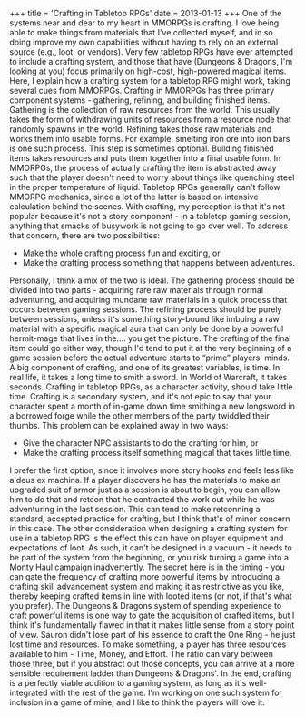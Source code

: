 +++
title = 'Crafting in Tabletop RPGs'
date = 2013-01-13
+++
One of the systems near and dear to my heart in MMORPGs is crafting. I love being able to make things from materials that I've collected myself, and in so doing improve my own capabilities without having to rely on an external source (e.g., loot, or vendors). Very few tabletop RPGs have ever attempted to include a crafting system, and those that have (Dungeons & Dragons, I'm looking at you) focus primarily on high-cost, high-powered magical items. Here, I explain how a crafting system for a tabletop RPG might work, taking several cues from MMORPGs. Crafting in MMORPGs has three primary component systems - gathering, refining, and building finished items. Gathering is the collection of raw resources from the world. This usually takes the form of withdrawing units of resources from a resource node that randomly spawns in the world. Refining takes those raw materials and works them into usable forms. For example, smelting iron ore into iron bars is one such process. This step is sometimes optional. Building finished items takes resources and puts them together into a final usable form. In MMORPGs, the process of actually crafting the item is abstracted away such that the player doesn't need to worry about things like quenching steel in the proper temperature of liquid. Tabletop RPGs generally can't follow MMORPG mechanics, since a lot of the latter is based on intensive calculation behind the scenes. With crafting, my perception is that it's not popular because it's not a story component - in a tabletop gaming session, anything that smacks of busywork is not going to go over well. To address that concern, there are two possibilities:

*   Make the whole crafting process fun and exciting, or
*   Make the crafting process something that happens between adventures.

Personally, I think a mix of the two is ideal. The gathering process should be divided into two parts - acquiring rare raw materials through normal adventuring, and acquiring mundane raw materials in a quick process that occurs between gaming sessions. The refining process should be purely between sessions, unless it's something story-bound like imbuing a raw material with a specific magical aura that can only be done by a powerful hermit-mage that lives in the…. you get the picture. The crafting of the final item could go either way, though I'd tend to put it at the very beginning of a game session before the actual adventure starts to “prime” players' minds. A big component of crafting, and one of its greatest variables, is time. In real life, it takes a long time to smith a sword. In World of Warcraft, it takes seconds. Crafting in tabletop RPGs, as a character activity, should take little time. Crafting is a secondary system, and it's not epic to say that your character spent a month of in-game down time smithing a new longsword in a borrowed forge while the other members of the party twiddled their thumbs. This problem can be explained away in two ways:

*   Give the character NPC assistants to do the crafting for him, or
*   Make the crafting process itself something magical that takes little time.

I prefer the first option, since it involves more story hooks and feels less like a deus ex machina. If a player discovers he has the materials to make an upgraded suit of armor just as a session is about to begin, you can allow him to do that and retcon that he contracted the work out while he was adventuring in the last session. This can tend to make retconning a standard, accepted practice for crafting, but I think that's of minor concern in this case. The other consideration when designing a crafting system for use in a tabletop RPG is the effect this can have on player equipment and expectations of loot. As such, it can't be designed in a vacuum - it needs to be part of the system from the beginning, or you risk turning a game into a Monty Haul campaign inadvertently. The secret here is in the timing - you can gate the frequency of crafting more powerful items by introducing a crafting skill advancement system and making it as restrictive as you like, thereby keeping crafted items in line with looted items (or not, if that's what you prefer). The Dungeons & Dragons system of spending experience to craft powerful items is one way to gate the acquisition of crafted items, but I think it's fundamentally flawed in that it makes little sense from a story point of view. Sauron didn't lose part of his essence to craft the One Ring - he just lost time and resources. To make something, a player has three resources available to him - Time, Money, and Effort. The ratio can vary between those three, but if you abstract out those concepts, you can arrive at a more sensible requirement ladder than Dungeons & Dragons'. In the end, crafting is a perfectly viable addition to a gaming system, as long as it's well-integrated with the rest of the game. I'm working on one such system for inclusion in a game of mine, and I like to think the players will love it.
